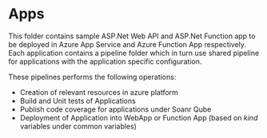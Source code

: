 # Apps

This folder contains sample ASP.Net Web API and ASP.Net Function app to be deployed in Azure App Service and Azure Function App respectively. Each application contains a pipeline folder which in turn use shared pipeline for applications with the application specific configuration. 

These pipelines performs the following operations:

* Creation of relevant resources in azure platform
* Build and Unit tests of Applications
* Publish code coverage for applications under Soanr Qube
* Deployment of Application into WebApp or Function App (based on _kind_ variables under common variables)